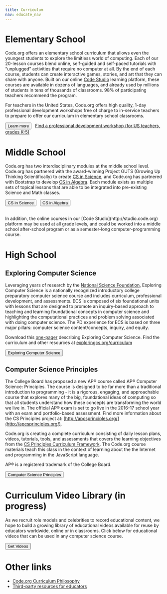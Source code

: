 ```yaml
---
title: Curriculum
nav: educate_nav
---
```


# Elementary School 

Code.org offers an elementary school curriculum that allows even the youngest students to explore the limitless world of computing. Each of our 20-lesson courses blend online, self-guided and self-paced tutorials with “unplugged” activities that require no computer at all. By the end of each course, students can create interactive games, stories, and art that they can share with anyone. Built on our online [Code Studio](http://studio.code.org) learning platform, these courses are available in dozens of languages, and already used by millions of students in tens of thousands of classrooms. 98% of participating teachers recommend the program.

For teachers in the United States, Code.org offers high quality, 1-day professional development workshops free of charge to in-service teachers to prepare to offer our curriculum in elementary school classrooms. 

[<button>Learn more</button>](/k5) &nbsp;&nbsp;[Find a professional development workshop (for US teachers, grades K-5)](/professional-development-workshops)

# Middle School #

Code.org has two interdisciplinary modules at the middle school level. Code.org has partnered with the award-winning Project GUTS (Growing Up Thinking Scientifically) to create [CS in Science](http://code.org/curriculum/science), and Code.org has partnered with Bootstrap to develop [CS in Algebra](http://code.org/curriculum/algebra). Each module exists as multiple sets of topical lessons that are able to be integrated into pre-existing Science and Math classes.

[<button>CS in Science</button>](/curriculum/science) &nbsp;&nbsp;[<button>CS in Algebra</button>](/curriculum/algebra)

<br/>
In addition, the online courses in our [Code Studio](http://studio.code.org) platform may be used at all grade levels, and could be worked into a middle school after-school program or as a semester-long computer-programming course.

# High School 

## Exploring Computer Science
Leveraging years of research by the [National Science Foundation](http://www.nsf.gov/funding/pgm_summ.jsp?pims_id=503582&org=CISE), Exploring Computer Science is a nationally recognized introductory college preparatory computer science course and includes curriculum, professional development, and assessments. ECS is composed of six foundational units with lessons that are designed to promote an inquiry-based approach to teaching and learning foundational concepts in computer science and highlighting the computational practices and problem solving associated with doing computer science. The PD experience for ECS is based on three major pillars: computer science content/concepts, inquiry, and equity.

Download this [one-pager](/files/ECSonepager.pdf) describing Exploring Computer Science.
Find the curriculum and other resources at [exploringcs.org/curriculum](http://www.exploringcs.org/curriculum)  

[<button>Exploring Computer Science</button>](http://exploringcs.org)

## Computer Science Principles

The College Board has proposed a new AP® course called AP® Computer Science: Principles.  The course is designed to be far more than a traditional introduction to programming - it is a rigorous, engaging, and approachable course that explores many of the big, foundational ideas of computing so that all students understand how these concepts are transforming the world we live in. The official AP® exam is set to go live in the 2016-17 school year with an exam and portfolio-based assessment. Find more information about the CS Principles project at: [http://apcsprinciples.org/](http://apcsprinciples.org/).

Code.org is creating a complete curriculum consisting of daily lesson plans, videos, tutorials, tools, and assessments that covers the learning objectives from the [CS Principles Curriculum Framework](http://media.collegeboard.com/digitalServices/pdf/ap/comp-sci-principles-draft-cf-final.pdf). The Code.org course materials teach this class in the context of learning about the the Internet and programming in the JavaScript language.

AP® is a registered trademark of the College Board.

[<button>Computer Science Principles</button>](/educate/csp)


# Curriculum Video Library (in progress)

As we recruit role models and celebrities to record educational content, we hope to build a growing library of educational videos available for reuse by educators worldwide, online or in classrooms. Click below for educational videos that can be used in any computer science course.

[<button>Get Videos</button>](/educate/videos)

# Other links

- [Code.org Curriculum Philosophy](/educate/curriculum-philosophy)
- [Third-party resources for educators](/educate/3rdparty)

<br />
<br />

